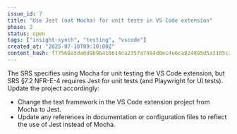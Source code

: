 ```yaml
---
issue_id: 7
title: "Use Jest (not Mocha) for unit tests in VS Code extension"
phase: 2
status: open
tags: ["insight-synch", "testing", "vscode"]
created_at: "2025-07-10T09:10:00Z"
content_hash: f77568a5da6d9b96416614ca2357a7484d8ec4e6ca824895d5a3105c3f969d6c
---
```

The SRS specifies using Mocha for unit testing the VS Code extension, but SRS §7.2 NFR-E-4 requires Jest for unit tests (and Playwright for UI tests). Update the project accordingly:

- Change the test framework in the VS Code extension project from Mocha to Jest.
- Update any references in documentation or configuration files to reflect the use of Jest instead of Mocha.
